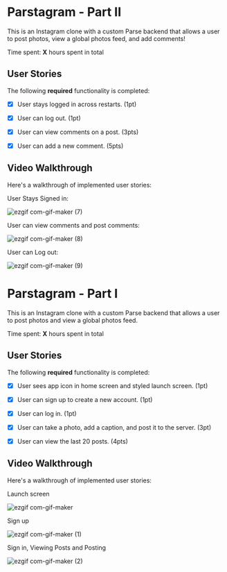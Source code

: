 # Parstagram - Part II

This is an Instagram clone with a custom Parse backend that allows a user to post photos, view a global photos feed, and add comments!

Time spent: **X** hours spent in total

## User Stories

The following **required** functionality is completed:

- [x] User stays logged in across restarts. (1pt)
- [x] User can log out. (1pt)
- [x] User can view comments on a post. (3pts)
- [x] User can add a new comment. (5pts)


## Video Walkthrough

Here's a walkthrough of implemented user stories:

User Stays Signed in:

![ezgif com-gif-maker (7)](https://user-images.githubusercontent.com/62486192/112703349-a3bedb00-8e64-11eb-8bae-f23b553d2390.gif)

User can view comments and post comments:

![ezgif com-gif-maker (8)](https://user-images.githubusercontent.com/62486192/112703353-a4f00800-8e64-11eb-933c-aff3b5e24347.gif)

User can Log out:

![ezgif com-gif-maker (9)](https://user-images.githubusercontent.com/62486192/112703354-a6213500-8e64-11eb-8c8f-07aaf1beb77c.gif)
# Parstagram - Part I

This is an Instagram clone with a custom Parse backend that allows a user to post photos and view a global photos feed.

Time spent: **X** hours spent in total

## User Stories

The following **required** functionality is completed:

- [x] User sees app icon in home screen and styled launch screen. (1pt)
- [x] User can sign up to create a new account. (1pt)
- [x] User can log in. (1pt)
- [x] User can take a photo, add a caption, and post it to the server. (3pt)
- [x] User can view the last 20 posts. (4pts)


## Video Walkthrough

Here's a walkthrough of implemented user stories:

Launch screen

![ezgif com-gif-maker](https://user-images.githubusercontent.com/62486192/111930883-ec9f1a00-8a87-11eb-9396-76f8520f83ba.gif)

Sign up

![ezgif com-gif-maker (1)](https://user-images.githubusercontent.com/62486192/111930885-edd04700-8a87-11eb-9a9e-44a3eda24c7f.gif)

Sign in, Viewing Posts and Posting

![ezgif com-gif-maker (2)](https://user-images.githubusercontent.com/62486192/111930887-ef017400-8a87-11eb-8bc0-bf38cc126ec5.gif)
